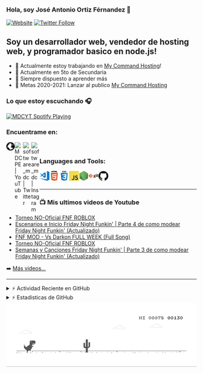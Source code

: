 ### Hola, soy José Antonio Ortiz Férnandez 👋

[![Website](https://img.shields.io/website?label=mycommand.xyz&style=for-the-badge&url=https%3A%2F%2Fmycommand.xyz)](https://mycommand.xyz)
[![Twitter Follow](https://img.shields.io/twitter/follow/software_mdc?color=1DA1F2&logo=twitter&style=for-the-badge)](https://twitter.com/intent/follow?original_referer=https%3A%2F%2Fgithub.com%2FMDCYT&screen_name=software_mdc)

## Soy un desarrollador web, vendedor de hosting web, y programador basico en node.js!

- 🔭 Actualmente estoy trabajando en [My Command Hosting](https://shop.mycommand.xyz)!
- 🌱 Actualmente en 5to de Secundaria
- 👯 Siempre dispuesto a aprender más
- 🥅 Metas 2020-2021: Lanzar al publico [My Command Hosting](https://shop.mycommand.xyz)

### Lo que estoy escuchando 🎧

[<img src="https://spotify-now-playing-theta-plum.vercel.app/api/spotify-playing" alt="MDCYT Spotify Playing" width="350" />](https://open.spotify.com/user/xy18xk4fmg1ebz1840v28lqtq)

### Encuentrame en:

[<img align="left" alt="mycommand.xyz" width="22px" src="https://raw.githubusercontent.com/iconic/open-iconic/master/svg/globe.svg" />][website]
[<img align="left" alt="MDCPE | YouTube" width="22px" src="https://cdn.jsdelivr.net/npm/simple-icons@v3/icons/youtube.svg" />][youtube]
[<img align="left" alt="software_mdc | Twitter" width="22px" src="https://cdn.jsdelivr.net/npm/simple-icons@v3/icons/twitter.svg" />][twitter]
[<img align="left" alt="software_mdc | Instagram" width="22px" src="https://cdn.jsdelivr.net/npm/simple-icons@v3/icons/instagram.svg" />][instagram]

<br />

### Languages and Tools:

<img align="left" alt="Visual Studio Code" width="26px" src="https://raw.githubusercontent.com/github/explore/80688e429a7d4ef2fca1e82350fe8e3517d3494d/topics/visual-studio-code/visual-studio-code.png" />
<img align="left" alt="HTML5" width="26px" src="https://raw.githubusercontent.com/github/explore/80688e429a7d4ef2fca1e82350fe8e3517d3494d/topics/html/html.png" />
<img align="left" alt="CSS3" width="26px" src="https://raw.githubusercontent.com/github/explore/80688e429a7d4ef2fca1e82350fe8e3517d3494d/topics/css/css.png" />
<img align="left" alt="JavaScript" width="26px" src="https://raw.githubusercontent.com/github/explore/80688e429a7d4ef2fca1e82350fe8e3517d3494d/topics/javascript/javascript.png" />
<img align="left" alt="Node.js" width="26px" src="https://raw.githubusercontent.com/github/explore/80688e429a7d4ef2fca1e82350fe8e3517d3494d/topics/nodejs/nodejs.png" />
<img align="left" alt="Git" width="26px" src="https://raw.githubusercontent.com/github/explore/80688e429a7d4ef2fca1e82350fe8e3517d3494d/topics/git/git.png" />
<img align="left" alt="GitHub" width="26px" src="https://raw.githubusercontent.com/github/explore/78df643247d429f6cc873026c0622819ad797942/topics/github/github.png" />

<br />
<br />

---

### 📺 Mis ultimos videos de Youtube

<!-- YOUTUBE:START -->
- [Torneo NO-Oficial FNF ROBLOX](https://www.youtube.com/watch?v=JY6j1QpzMzY)
- [Escenarios e Inicio Friday Night Funkin' | Parte 4 de como modear Friday Night Funkin' (Actualizado)](https://www.youtube.com/watch?v=5wWjYv6CJaw)
- [FNF MOD - Vs Darkon FULL WEEK (Full Song)](https://www.youtube.com/watch?v=hPLmCON4ihM)
- [Torneo NO-Oficial FNF ROBLOX](https://www.youtube.com/watch?v=pcYPysKLZ1A)
- [Semanas y Canciones Friday Night Funkin' | Parte 3 de como modear Friday Night Funkin' (Actualizado)](https://www.youtube.com/watch?v=f43ckGUWrcw)
<!-- YOUTUBE:END -->

➡️ [Más videos...](https://youtube.com/c/MDCPE)

---

<details>
  <summary>⚡ Actividad Reciente en GitHub</summary>
  
<!--START_SECTION:activity-->
1. 🎉 Merged PR [#2](https://github.com/MDCYT/Funkin-Master-Modded/pull/2) in [MDCYT/Funkin-Master-Modded](https://github.com/MDCYT/Funkin-Master-Modded)
<!--END_SECTION:activity-->

</details>

<details>
  <summary>⚡ Estadisticas de GitHub</summary>

  <img align="center" alt="Mis estadisticas de GitHub" src="https://github-readme-stats.vercel.app/api?username=MDCYT&show_icons=true&hide_border=true&theme=radical&locale=es" />

  <img align="center" alt="Horas de Trabajo semanales" src="https://github-readme-stats.vercel.app/api/wakatime?username=@MDC&theme=radical&custom_title=Horas%20de%20trabajo%20esta%20semana" />

  <img align="center" alt="Lenguajes mas usados" src="https://github-readme-stats.vercel.app/api/top-langs/?username=MDCYT&layout=compact&hide_border=true&theme=radical&locale=es" />
</details>

<img align="center" src="https://github.com/MDCYT/MDCYT/blob/main/dino.gif?raw=true">

[website]: https://mycommand.xyz
[twitter]: https://twitter.com/software_mdc
[youtube]: https://youtube.com/c/MDCPE
[instagram]: https://instagram.com/software_mdc
